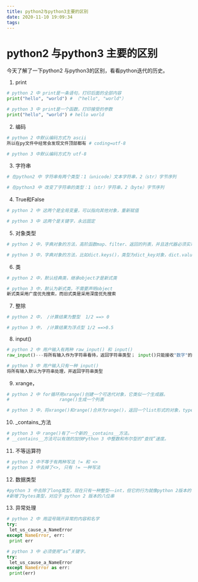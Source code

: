 ```yaml
---
title: python2与python3主要的区别
date: 2020-11-10 19:09:34
tags:
---
```


# python2 与python3 主要的区别

今天了解了一下python2 与python3的区别，看看python迭代的历史。

1. print

```python
# python 2 中 print是一条语句，打印后面的全部内容
print("hello", "world") # （"hello", "world"）

# python 3 中 print是一个函数，打印接受的参数
print("hello", "world") # hello world
```

2. 编码

```python
# python 2 中默认编码方式为 ascii
所以在py文件中经常会发现文件顶部都有 # coding=utf-8

# python 3 中默认编码方式为 utf-8
```

3. 字符串

```python
# 在python2 中 字符串有两个类型：1（unicode）文本字符串，2（str）字节序列

# 在python3 中 改变了字符串的类型：1（str）字符串，2（byte）字节序列
```

4. True和False

```python
# python 2 中 这两个是全局变量，可以指向其他对象，重新赋值

# python 3 中 这两个是关键字，永远固定
```

5. 对象类型

```python
# python 2 中，字典对象的方法，高阶函数map、filter、返回的列表，并且迭代器必须实现next方法

# python 3 中，字典对象的方法，比如dict.keys()，类型为dict_key对象，dict.value(),类型为dict_value对象，map函数返回的也是一个迭代器对象，并且迭代器实现改成__next__方法
```

6. 类

```python
# python 2 中，默认经典类，继承object才是新式类

# python 3 中，默认为新式类，不需要声明object
新式类采用广度优先搜索，而旧式类是采用深度优先搜索
```

7. 整除

```python
# python 2 中， /计算结果为整型  1/2 ==> 0

# python 3 中， /计算结果为浮点型	1/2 ==>0.5
```

8. input()

```python
# python 2 中 用户输入有两种 raw_input() 和 input()
raw_input()---将所有输入作为字符串看待，返回字符串类型； input()只能接收"数字"的输入，

# python 3 中 用户输入只有一种 input()
将所有输入默认为字符串处理，并返回字符串类型
```

9. xrange，

```python
# python 2 中 for循环用xrange()创建一个可迭代对象，它类似一个生成器。 
#					range()生成一个列表

# python 3 中，将xrange()和range()合并为range()，返回一个list形式的对象，type类型为(class 'range')，运行速度比python2要慢一些
```

10. _contains_方法

```python
# python 3 中 range()有了一个新的__contains__方法。
# __contains__方法可以有效的加快Python 3 中整数和布尔型的“查找”速度。
```

11. 不等运算符

```python
# python 2 中不等于有两种写法 != 和 <>
# python 3 中去掉了<>, 只有 != 一种写法
```

12. 数据类型

```python
#python 3 中去除了long类型，现在只有一种整型——int，但它的行为就像python 2版本的long
#新增了bytes类型，对应于 python 2 版本的八位串
```

13. 异常处理

```python
# python 2 中 用逗号隔开异常的内容和名字
try:
 let_us_cause_a_NameError
except NameError, err:
 print err

# python 3 中 必须使用“as”关键字。
try:
 let_us_cause_a_NameError
except NameError as err:
 print(err)
```





